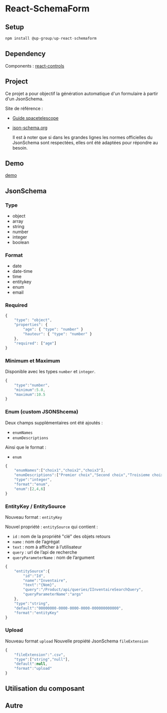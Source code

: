 # React-SchemaForm
 
 ## Setup

 ``` javascript
 npm install @up-group/up-react-schemaform
 ```

 ## Dependency

Components : [react-controls](https://github.com/Up-Group/react-controls) 

 ## Project

 Ce projet a pour objectif la génération automatique d'un formulaire à partir d'un JsonSchema. 

 Site de référence :

- [Guide spacetelescope](https://spacetelescope.github.io/understanding-json-schema/)
- [json-schema.org](http://json-schema.org/)

  Il est à noter que si dans les grandes lignes les normes officielles du JsonSchema sont respectées, elles ont été adaptées pour répondre au besoin.

## Demo

[demo](https://up-group.github.io/react-schemaform/)

## JsonSchema

### Type


- object
- array
- string
- number
- integer
- boolean


### Format

- date
- date-time
- time
- entitykey
- enum
- email

### Required


``` javascript
{
    "type": "object",
    "properties": {
        "age": { "type": "number" }
        "hauteur": { "type": "number" }
    },
    "required": ["age"]
}
```


### Minimum et Maximum

Disponible avec les types `number` et `integer`.

``` javascript
{
    "type":"number",
    "minimum":5.0,
    "maximum":10.5
}
```

### Enum (custom JSONShcema)

Deux champs supplémentaires ont été ajoutés :
- `enumNames`
- `enumDescriptions` 

Ainsi que le format :
- `enum`

```javascript
{
    "enumNames":["choix1","choix2","choix3"],
    "enumDescriptions":["Premier choix","Second choix","Troisieme choix"],
    "type":"integer",
    "format":"enum",
    "enum":[2,4,6]
}
```

### EntityKey / EntitySource

Nouveau format : `entityKey`

Nouvel propriété : `entitySource` qui contient : 
- `id` : nom de la propriété "clé" des objets retours
- `name` : nom de l’agrégat
- `text` : nom à afficher à l’utilisateur
- `query` : url de l’api de recherche
- `queryParameterName` : nom de l’argument

``` javascript
{
    "entitySource":{
        "id":"Id",
        "name":"Inventaire",
        "text":"{Nom}",
        "query":"/Product/api/queries/IInventaireSearchQuery",
        "queryParameterName":"args"
    },
    "type":"string",
    "default":"00000000-0000-0000-0000-000000000000",
    "format":"entityKey"
}

```

### Upload

Nouveau format `upload`
Nouvelle propiété JsonSchema `fileExtension`

```javascript
{
    "fileExtension":".csv",
    "type":["string","null"],
    "default":null,
    "format":"upload"
}
```

## Utilisation du composant

## Autre
